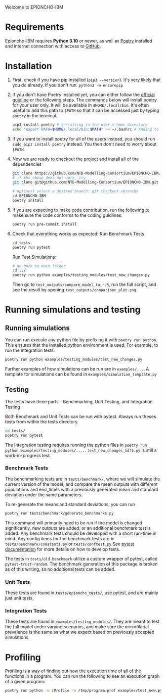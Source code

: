 Welcome to EPIONCHO-IBM

# Requirements

Epioncho-IBM requires **Python 3.10** or newer, as well as [Poetry](https://python-poetry.org) installed and internet connection with access to [GitHub](github.com).

# Installation

1. First, check if you have pip installed (`pip3 --version`). It's very likely that you do already. If you don't run: `python3 -m ensurepip`
2. If you don't have Poetry installed yet, you can either follow the [official guidline](https://python-poetry.org/docs/#installation) or the following steps. The commands below will install poetry for your user only. It will be available in `$HOME/.local/bin`. It's often useful to add this path to `$PATH` so that it can be accessed just by typing `poetry` in the terminal.
   ```bash
   pip3 install poetry # installing in the user's home directory
   echo "export PATH=$HOME/.local/bin:$PATH" >> ~/.bashrc # Adding to $PATH
   ```
3. If you want to install poetry for all of the users instead, you should run `sudo pip3 install poetry` instead. You then don't need to worry about `$PATH`.
4. Now we are ready to checkout the project and install all of the dependencies
   ```bash
   git clone https://github.com/NTD-Modelling-Consortium/EPIONCHO-IBM.git
   # if the above does not work, try
   git clone git@github.com:NTD-Modelling-Consortium/EPIONCHO-IBM.git

   # optional select a desired branch: git checkout <branch>
   cd EPIONCHO-IBM
   poetry install
   ```
5. If you are expecting to make code contribution, run the following to make sure the code conforms to the coding guidlines:
   ```bash
   poetry run pre-commit install
   ```
6. Check that everything works as expected:
   Run Benchmark Tests
   ```bash
   cd tests
   poetry run pytest
   ```

   Run Test Simulations:
   ```bash
   # go back to main folder
   cd ../
   poetry run python examples/testing_modules/test_new_changes.py
   ```
   Then go to `test_outputs/compare_model_to_r.R`, run the full script, and see the result by opening `test_outputs/comparison_plot.png`

# Running simulations and testing

## Running simulations

You can run execute any python file by prefixing it with `poetry run python`. This ensures that the installed python environment is used. For example, to run the integration tests:

```bash
poetry run python examples/testing_modules/test_new_changes.py
```

Further examples of how simulations can be run are in `examples/...`. A template for simulations can be found in `examples/simulation_template.py`

## Testing

The tests have three parts - 
Benchmarking, Unit Testing, and Integration Testing

Both Benchmark and Unit Tests can be run with pytest. Always run theses tests from within the tests directory.
```bash
cd tests/
poetry run pytest
```
The Integration testing requires running the python files in `poetry run python examples/testing_modules/....`. `test_new_changes_hdf5.py` is still a work-in-progress test.

### Benchmark Tests
The benchmarking tests are in `tests/benchmark/`, where we will simulate the current version of the model, and compare the mean outputs with different populations and end_times with a previously generated mean and standard deviation under the same parameters.

To re-generate the means and standard deviations, you can run 
```bash
poetry run tests/benchmark/generate_benchmarks.py
```
This command will primarily need to be run if the model is changed significantly, new outputs are added, or an additional benchmark test is added.
Any benchmark tests should be developed with a short run-time in mind.
Any config items for the benchmark tests are in `tests/benchmark/constants.py` or `tests/conftest.py`
See [pytest documentation](https://docs.pytest.org/en/latest/contents.html) for more details on how to develop tests.

The tests in `tests/old_benchmark` utilize a custom wrapper of pytest, called `pytest-trust-random`. The benchmark generation of this package is broken as of this writing, so no additional tests can be added.

### Unit Tests
These tests are found in `tests/epioncho_tests/`, use pytest, and are mainly just unit tests.

### Integration Tests
These tests are found in `examples/testing_modules/`. They are meant to test the full model under varying scenarios, and make sure the microfilarial prevalence is the same as what we expect based on previously accepted simulations. 

# Profiling

Profiling is a way of finding out how the execution time of all of the functions in a program. You can run the following to see an execution graph of a given program:

```bash
poetry run python -m cProfile -o /tmp/program.prof examples/test_new.py; poetry run snakeviz /tmp/program.prof -s # opens a browser
```
